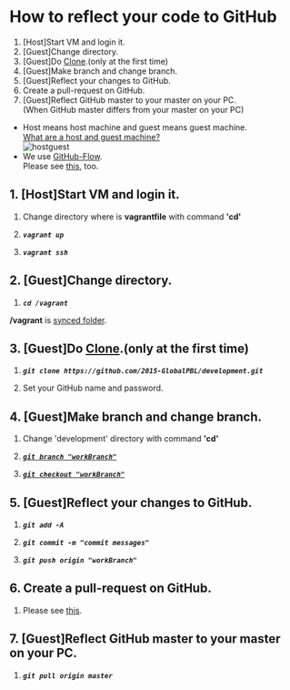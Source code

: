 # How to reflect your code to GitHub  

1. [Host]Start VM and login it.
1. [Guest]Change directory.
1. [Guest]Do [Clone](https://help.github.com/articles/cloning-a-repository/).(only at the first time)
1. [Guest]Make branch and change branch.
1. [Guest]Reflect your changes to GitHub.
1. Create a pull-request on GitHub.
1. [Guest]Reflect GitHub master to your master on your PC.  
	(When GitHub master differs from your master on your PC)

* Host means host machine and guest means guest machine.  
	[What are a host and guest machine?](http://www.virtualizationadmin.com/faq/host-guest-virtual-machine.html)  
	![hostguest](https://github.com/2015-GlobalPBL/documents/blob/master/other/development_environment/image/HostGuest.png)
* We use [GitHub-Flow](https://guides.github.com/introduction/flow/).  
	Please see [this](http://scottchacon.com/2011/08/31/github-flow.html), too.


## 1. [Host]Start VM and login it.

1. Change directory where is **vagrantfile** with command **'cd'**

1. ***`vagrant up`***

1. ***`vagrant ssh`***


## 2. [Guest]Change directory.

1. ***`cd /vagrant`***

**/vagrant** is [synced folder](https://docs.vagrantup.com/v2/synced-folders/).


## 3. [Guest]Do [Clone](https://help.github.com/articles/cloning-a-repository/).(only at the first time)

1. ***`git clone https://github.com/2015-GlobalPBL/development.git`***

1. Set your GitHub name and password.


## 4. [Guest]Make branch and change branch.

1. Change 'development' directory with command **'cd'**

1. [***`git branch "workBranch"`***](https://www.atlassian.com/git/tutorials/using-branches/git-branch)

1. [***`git checkout "workBranch"`***](https://www.atlassian.com/git/tutorials/using-branches/git-checkout)


## 5. [Guest]Reflect your changes to GitHub.

1. ***`git add -A`***

1. ***`git commit -m "commit messages"`***

1. ***`git push origin "workBranch"`***


## 6. Create a pull-request on GitHub.

1. Please see [this](https://help.github.com/articles/creating-a-pull-request/).


## 7. [Guest]Reflect GitHub master to your master on your PC.  
	
1. ***`git pull origin master`***
